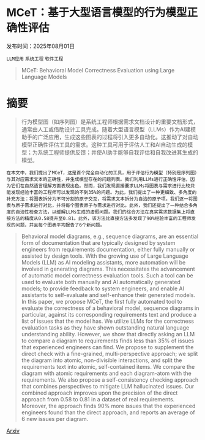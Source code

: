 # MCeT：基于大型语言模型的行为模型正确性评估

发布时间：2025年08月01日

`LLM应用` `系统工程` `软件工程`

> MCeT: Behavioral Model Correctness Evaluation using Large Language Models

# 摘要

> 行为模型图（如序列图）是系统工程师根据需求文档设计的重要文档形式，通常由人工或借助设计工具完成。随着大型语言模型（LLMs）作为AI建模助手的广泛应用，生成这些图表的过程将引入更多自动化。这推动了对自动模型正确性评估工具的需求。这种工具可用于评估人工和AI自动生成的模型；为系统工程师提供反馈；并使AI助手能够自我评估和自我改进其生成的模型。

    在本文中，我们提出了MCeT，这是首个完全自动化的工具，用于评估行为模型（特别是序列图）与其对应需求文本的正确性，并生成模型存在的问题列表。我们利用LLMs进行正确性评估，因为它们在自然语言理解方面表现出色。然而，我们发现直接要求LLMs将图表与需求进行比较只能发现经验丰富的工程师可以发现的不到35%的问题。为此，我们提出了一种更细致、多角度的补充方法：将图表拆分为不可分割的原子交互，将需求文本拆分为自洽的原子项。我们逐一将图表与原子需求进行对比，并将每个图表原子与需求进行对比。此外，我们还提出了一种结合多角度的自洽性检查方法，以缓解LLMs生成的虚假问题。我们的综合方法在真实需求数据集上将直接方法的精度从0.58提升至0.81。此外，该方法比直接方法多发现了90%经验丰富的工程师发现的问题，并且每个图表平均报告了6个新问题。

> Behavioral model diagrams, e.g., sequence diagrams, are an essential form of documentation that are typically designed by system engineers from requirements documentation, either fully manually or assisted by design tools. With the growing use of Large Language Models (LLM) as AI modeling assistants, more automation will be involved in generating diagrams. This necessitates the advancement of automatic model correctness evaluation tools. Such a tool can be used to evaluate both manually and AI automatically generated models; to provide feedback to system engineers, and enable AI assistants to self-evaluate and self-enhance their generated models.
  In this paper, we propose MCeT, the first fully automated tool to evaluate the correctness of a behavioral model, sequence diagrams in particular, against its corresponding requirements text and produce a list of issues that the model has. We utilize LLMs for the correctness evaluation tasks as they have shown outstanding natural language understanding ability. However, we show that directly asking an LLM to compare a diagram to requirements finds less than 35% of issues that experienced engineers can find. We propose to supplement the direct check with a fine-grained, multi-perspective approach; we split the diagram into atomic, non-divisible interactions, and split the requirements text into atomic, self-contained items. We compare the diagram with atomic requirements and each diagram-atom with the requirements. We also propose a self-consistency checking approach that combines perspectives to mitigate LLM hallucinated issues. Our combined approach improves upon the precision of the direct approach from 0.58 to 0.81 in a dataset of real requirements. Moreover, the approach finds 90% more issues that the experienced engineers found than the direct approach, and reports an average of 6 new issues per diagram.

[Arxiv](https://arxiv.org/abs/2508.00630)